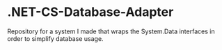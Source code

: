 # .NET-CS-Database-Adapter
Repository for a system I made that wraps the System.Data interfaces in order to simplify database usage.
